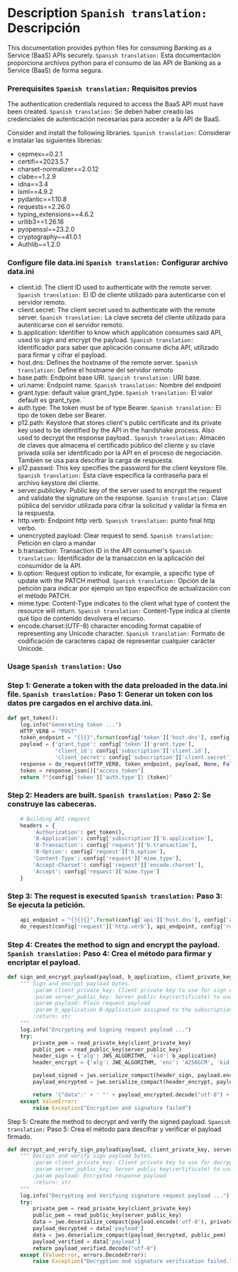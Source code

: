 # Description `Spanish translation:` Descripción

This documentation provides python files for consuming Banking as a Service (BaaS) APIs securely. `Spanish translation:` Esta documentación proporciona archivos python para el consumo de las API de Banking as a Service (BaaS) de forma segura.

### Prerequisites `Spanish translation:` Requisitos previos 

The authentication credentials required to access the BaaS API must have been created. `Spanish translation:` Se deben haber creado las credenciales de autenticación necesarias para acceder a la API de BaaS. 

Consider and install the following libraries. `Spanish translation:` Considerar e instalar las siguientes librerias:
* cepmex==0.2.1
* certifi==2023.5.7
* charset-normalizer==2.0.12
* clabe==1.2.9
* idna==3.4
* lxml==4.9.2
* pydantic==1.10.8
* requests==2.26.0
* typing_extensions==4.6.2
* urllib3==1.26.16
* pyopenssl==23.2.0
* cryptography~=41.0.1
* Authlib~=1.2.0

### Configure file data.ini `Spanish translation:` Configurar archivo data.ini
* client.id: The client ID used to authenticate with the remote server. `Spanish translation:` El ID de cliente utilizado para autenticarse con el servidor remoto. 
* client.secret: The client secret used to authenticate with the remote server. `Spanish translation:` La clave secreta del cliente utilizada para autenticarse con el servidor remoto.
* b.application: Identifier to know which application consumes said API, used to sign and encrypt the payload. `Spanish translation:` Identificador para saber que aplicación consume dicha API, utilizado para firmar y cifrar el payload.
* host.dns: Defines the hostname of the remote server. `Spanish translation:` Define el hostname del servidor remoto
* base.path: Endpoint base URI.  `Spanish translation:` URI base.
* uri.name: Endpoint name. `Spanish translation:` Nombre del endpoint
* grant.type: default value grant_type. `Spanish translation:` El valor default es grant_type. `
* auth.type: The token must be of type Bearer. `Spanish translation:` El tipo de token debe ser Bearer.
* p12.path: Keystore that stores client's public certificate and its private key used to be identified by the API in the handshake process. Also used to decrypt the response payload.. `Spanish translation:` Almacén de claves que almacena el certificado público del cliente y su clave privada solía ser identificado por la API en el proceso de negociación. También se usa para descifrar la carga de respuesta.
* p12.passwd: This key specifies the password for the client keystore file. `Spanish translation:` Esta clave especifica la contraseña para el archivo keystore del cliente.
* server.publickey: Public key of the server used to encrypt the request and validate the signature on the response. `Spanish translation:` Clave pública del servidor utilizada para cifrar la solicitud y validar la firma en la respuesta.
* http.verb: Endpoint http verb. `Spanish translation:` punto final http verbo.
* unencrypted.payload: Clear request to send. `Spanish translation:` Petición en claro a mandar
* b.transaction: Transaction ID in the API consumer's `Spanish translation:` Identificador de la transacción en la aplicación del consumidor de la API.
* b.option: Request option to indicate, for example, a specific type of update with the PATCH method. `Spanish translation:` Opción de la petición para indicar por ejemplo un tipo específico de actualización con el método PATCH.
* mime.type: Content-Type indicates to the client what type of content the resource will return. `Spanish translation:` Content-Type indica al cliente qué tipo de contenido devolvera el recurso.
* encode.charset:(UTF-8) character encoding format capable of representing any Unicode character. `Spanish translation:` Formato de codificación de caracteres capaz de representar cualquier carácter Unicode.

### Usage `Spanish translation:` Uso

### Step 1: Generate a token with the data preloaded in the data.ini file. `Spanish translation:` Paso 1: Generar un token con los datos pre cargados en el archivo data.ini.

```python
def get_token():
    log.info("Generating token ...")
    HTTP_VERB = "POST"
    token_endpoint = "{}{}".format(config['token']['host.dns'], config['token']['uri.name'])
    payload = {'grant_type': config['token']['grant.type'],
               'client_id': config['subscription']['client.id'],
               'client_secret': config['subscription']['client.secret']}
    response = do_request(HTTP_VERB, token_endpoint, payload, None, False)
    token = response.json()["access_token"]
    return f"{config['token']['auth.type']} {token}"

```

### Step 2: Headers are built. `Spanish translation:` Paso 2: Se construye las cabeceras.

```python
    # Building API request
    headers = {
        'Authorization': get_token(),
        'B-Application': config['subscription']['b.application'],
        'B-Transaction': config['request']['b.transaction'],
        'B-Option': config['request']['b.option'],
        'Content-Type': config['request']['mime.type'],
        'Accept-Charset': config['request']['encode.charset'],
        'Accept': config['request']['mime.type']
    }

```

### Step 3: The request is executed  `Spanish translation:` Paso 3: Se ejecuta la petición.

```python
    api_endpoint = "{}{}{}".format(config['api']['host.dns'], config['api']['base.path'], config['api']['uri.name'])
    do_request(config['request']['http.verb'], api_endpoint, config['request']['unencrypted.payload'], headers, True)

```

### Step 4: Creates the method to sign and encrypt the payload. `Spanish translation:` Paso 4: Crea el método para firmar y encriptar el payload.
```python
def sign_and_encrypt_payload(payload, b_application, client_private_key, server_public_key):
    """ Sign and encrypt payload bytes.
        :param client_private_key: Client private key to use for sign encryption
        :param server_public_key: Server public key(certificate) to use for encrypt
        :param payload: Plain request payload
        :param b_application B-Application assigned to the subscription
        :return: str
    """
    log.info("Encrypting and Signing request payload ...")
    try:
        private_pem = read_private_key(client_private_key)
        public_pem = read_public_key(server_public_key)
        header_sign = {'alg': JWS_ALGORITHM, 'kid': b_application}
        header_encrypt = {'alg': JWE_ALGORITHM, 'enc': 'A256GCM', 'kid': b_application}

        payload_signed = jws.serialize_compact(header_sign, payload.encode('utf-8'), private_pem)
        payload_encrypted = jwe.serialize_compact(header_encrypt, payload_signed, public_pem)

        return '{"data":' + ' "' + payload_encrypted.decode("utf-8") + '"}'
    except ValueError:
        raise Exception("Encryption and signature failed")
```

Step 5: Create the method  to decrypt and verify the signed payload. `Spanish translation:` Paso 5: Crea el método para descifrar y verificar el payload firmado.
```python
def decrypt_and_verify_sign_payload(payload, client_private_key, server_public_key):
    """ Decrypt and verify sign payload bytes.
        :param client_private_key: Client private key to use for decrypt
        :param server_public_key: Server public key(certificate) to use for verify sign
        :param payload: Encrypted response payload
        :return: str
    """
    log.info("Decrypting and Verifying signature request payload ...")
    try:
        private_pem = read_private_key(client_private_key)
        public_pem = read_public_key(server_public_key)
        data = jwe.deserialize_compact(payload.encode('utf-8'), private_pem)
        payload_decrypted = data['payload']
        data = jws.deserialize_compact(payload_decrypted, public_pem)
        payload_verified = data['payload']
        return payload_verified.decode("utf-8")
    except (ValueError, errors.DecodeError):
        raise Exception("Decryption and signature verification failed.")
```



